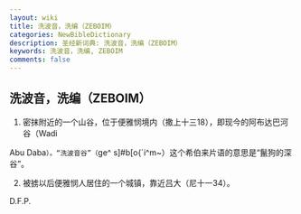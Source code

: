 ```yaml
---
layout: wiki
title: 洗波音，洗编（ZEBOIM）
categories: NewBibleDictionary
description: 圣经新词典: 洗波音，洗编（ZEBOIM）
keywords: 洗波音，洗编, ZEBOIM
comments: false
---
```


## 洗波音，洗编（ZEBOIM）

1. 密抹附近的一个山谷，位于便雅悯境内（撒上十三18），即现今的阿布达巴河谷（Wadi

Abu Daba`）。“洗波音谷”（`ge^ s]#b[o{`i^m~）这个希伯来片语的意思是“鬣狗的深谷”。

2. 被掳以后便雅悯人居住的一个城镇，靠近吕大（尼十一34）。

D.F.P.








